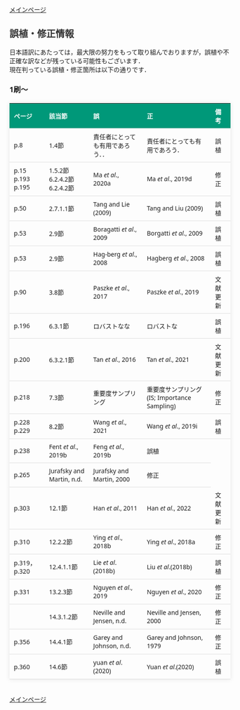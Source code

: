 <html lang="ja">
<head>
<meta charset="UTF-8">
<style>
    body {
        font-family: 'Verdana', 'Segoe UI', Tahoma, Geneva, Verdana, sans-serif;
    }
    h2 {
        color: #333;
    }
    table {
        width: 100%;
        max-width: 100%;
        border-collapse: collapse;
        margin-top: 20px; 
        box-shadow: 0 0 10px rgba(0, 0, 0, 0.1);
    }
    th, td {
        padding: 8px 10px;
        text-align: left;
        border-bottom: 1px solid #ddd;
        font-size: 14px;
    }
    th {
        background-color: #009879;
        color: #ffffff;
    }
    tr:hover {
        background-color: #f5f5f5;
    }
    </style>
</head>
<title>誤植情報</title>
<body>
  
<a href="./">メインページ</a>

<h2>誤植・修正情報</h2>
日本語訳にあたっては，最大限の努力をもって取り組んでおりますが，誤植や不正確な訳などが残っている可能性もございます．
<br>
現在判っている誤植・修正箇所は以下の通りです．

<h3>1刷〜</h3>

<table>
    <thead>
        <tr>
            <th>ページ</th>
            <th>該当節</th>
            <th>誤</th>
            <th>正</th>
            <th>備考</th>
        </tr>
    </thead>
    <tbody>
        <tr>
            <td>p.8</td>
            <td>1.4節</td>
            <td>責任者にとっても有用であろう．．</td>
            <td>責任者にとっても有用であろう．</td>
            <td>誤植</td>
        </tr>
        <tr>
            <td>p.15<br>p.193<br>p.195</td>
            <td>1.5.2節<br>6.2.4.2節<br>6.2.4.2節</td>
            <td>Ma <em>et al</em>., 2020a</td>
            <td>Ma <em>et al</em>., 2019d</td>
            <td>修正</td>
        </tr>
        <tr>
            <td>p.50</td>
            <td>2.7.1.1節</td>
            <td>Tang and Lie (2009)</td>
            <td>Tang and Liu (2009)</td>
            <td>誤植</td>
        </tr>
        <tr>
            <td>p.53</td>
            <td>2.9節</td>
            <td>Boragatti <em>et al</em>., 2009</td>
            <td>Borgatti <em>et al</em>., 2009</td>
            <td>誤植</td>
        </tr>
        <tr>
            <td>p.53</td>
            <td>2.9節</td>
            <td>Hag-berg <em>et al</em>., 2008</td>
            <td>Hagberg <em>et al</em>., 2008</td>
            <td>誤植</td>
        </tr>
        <tr>
            <td>p.90</td>
            <td>3.8節</td>
            <td>Paszke <em>et al</em>., 2017</td>
            <td>Paszke <em>et al</em>., 2019</td>
            <td>文献更新</td>
        </tr>
        <tr>
            <td>p.196</td>
            <td>6.3.1節</td>
            <td>ロバストなな</td>
            <td>ロバストな</td>
            <td>誤植</td>
        </tr>
        <tr>
            <td>p.200</td>
            <td>6.3.2.1節</td>
            <td>Tan <em>et al</em>., 2016</td>
            <td>Tan <em>et al</em>., 2021</td>
            <td>文献更新</td>
        </tr>
        <tr>
            <td>p.218</td>
            <td>7.3節</td>
            <td>重要度サンプリング</td>
            <td>重要度サンプリング(IS; Importance Sampling)</td>
            <td>修正</td>
        </tr>
        <tr>
            <td>p.228<br>p.229</td>
            <td>8.2節</td>
            <td>Wang <em>et al</em>., 2021</td>
            <td>Wang <em>et al</em>., 2019i</td>
            <td>誤植</td>
        </tr>
        <tr>
            <td>p.238</td>
            <td>Fent <em>et al</em>., 2019b</td>
            <td>Feng <em>et al</em>., 2019b</td>
            <td>誤植</td>
        </tr>
        <tr>
            <td>p.265</td>
            <td>Jurafsky and Martin, n.d.</td>
            <td>Jurafsky and Martin, 2000</td>
            <td>修正</td>
        </tr>
        <tr>
            <td>p.303</td>
            <td>12.1節</td>
            <td>Han <em>et al</em>., 2011</td>
            <td>Han <em>et al</em>., 2022</td>
            <td>文献更新</td>
        </tr>
        <tr>
            <td>p.310</td>
            <td>12.2.2節</td>
            <td>Ying <em>et al</em>., 2018b</td>
            <td>Ying <em>et al</em>., 2018a</td>
            <td>修正</td>
        </tr>
        <tr>
            <td>p.319，p.320</td>
            <td>12.4.1.1節</td>
            <td>Lie <em>et al</em>.(2018b)</td>
            <td>Liu <em>et al</em>.(2018b)</td>
            <td>誤植</td>
        </tr>
        <tr>
            <td>p.331</td>
            <td>13.2.3節</td>
            <td>Nguyen <em>et al</em>., 2019</td>
            <td>Nguyen <em>et al</em>., 2020</td>
            <td>修正</td>
        </tr>
        <tr>
            <td></td>
            <td>14.3.1.2節</td>
            <td>Neville and Jensen, n.d.</td>
            <td>Neville and Jensen, 2000</td>
            <td>修正</td>
        </tr>
        <tr>
            <td>p.356</td>
            <td>14.4.1節</td>
            <td>Garey and Johnson, n.d.</td>
            <td>Garey and Johnson, 1979</td>
            <td>修正</td>
        </tr>
        <tr>
            <td>p.360</td>
            <td>14.6節</td>
            <td>yuan <em>et al</em>.(2020)</td>
            <td>Yuan <em>et al</em>.(2020)</td>
            <td>誤植</td>
        </tr>
    </tbody>
</table>
<br>
<a href="./">メインページ</a>
</body>
</html>
